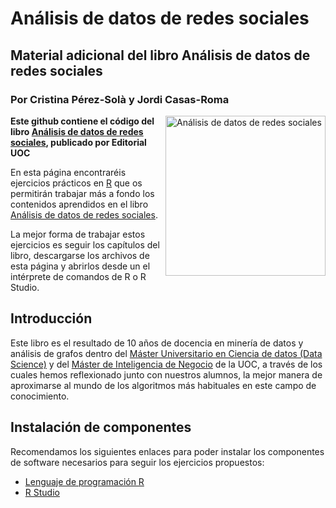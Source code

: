 # Análisis de datos de redes sociales
## Material adicional del libro **Análisis de datos de redes sociales**
### Por Cristina Pérez-Solà y Jordi Casas-Roma

<a href="https://www.editorialuoc.com/analisis-de-datos-de-redes-sociales"><img src="https://www.editorialuoc.com/media/cache/7f/f2/7ff2e5aeccb8846a8d6ce816675920a3.jpg" alt="Análisis de datos de redes sociales" height="256px" align="right"></a>

**Este github contiene el código del libro [Análisis de datos de redes sociales](https://www.editorialuoc.com/analisis-de-datos-de-redes-sociales), publicado por Editorial UOC**

En esta página encontraréis ejercicios prácticos en [R](https://www.r-project.org/) que os permitirán trabajar más a fondo los contenidos aprendidos en el libro [Análisis de datos de redes sociales](https://www.editorialuoc.com/analisis-de-datos-de-redes-sociales).

La mejor forma de trabajar estos ejercicios es seguir los capítulos del libro, descargarse los archivos de esta página y abrirlos desde un el intérprete de comandos de R o R Studio.

## Introducción
Este libro es el resultado de 10 años de docencia en minería de datos y análisis de grafos dentro del [Máster Universitario en Ciencia de datos (Data Science)](https://estudios.uoc.edu/es/masters-universitarios/data-science/presentacion) y del [Máster de Inteligencia de Negocio](http://estudios.uoc.edu/es/masters-posgrados-especializaciones/master/informatica-multimedia-telecomunicacion/inteligencia-negocio-big-data/presentacion) de la UOC, a través de los cuales hemos reflexionado junto con nuestros alumnos, la mejor manera de aproximarse al mundo de los algoritmos más habituales en este campo de conocimiento.

## Instalación de componentes
Recomendamos los siguientes enlaces para poder instalar los componentes de software necesarios para seguir los ejercicios propuestos:

- [Lenguaje de programación R](https://www.r-project.org/)
- [R Studio](https://rstudio.com/)
